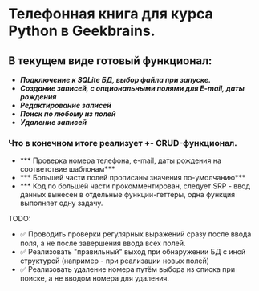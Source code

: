 # Телефонная книга для курса Python в Geekbrains.

## В текущем виде готовый функционал:
- ***Подключение к SQLite БД, выбор файла при запуске.***
- ***Создание записей, с опциональными полями для E-mail, даты рождения***
- ***Редактирование записей***
- ***Поиск по любому из полей***
- ***Удаление записей***
### Что в конечном итоге реализует +- CRUD-функционал.
- *** Проверка номера телефона, e-mail, даты рождения на соответствие шаблонам***
- *** Большей части полей прописаны значения по-умолчанию***
- *** Код по большей части прокомментирован, следует SRP -  ввод данных вынесен в отдельные функции-геттеры,  одна функция выполняет одну задачу.

TODO:
- ✅ Проводить проверки регулярных выражений сразу после ввода поля, а не после завершения ввода всех полей.
- ✅ Реализовать "правильный" выход при обнаружении БД с иной структурой (например - при реализации новых полей)
- ✅ Реализовать удаление номера путём выбора из списка при поиске, а не вводом номера для удаления.

